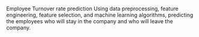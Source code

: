 Employee Turnover rate prediction
Using data preprocessing, feature engineering, feature selection, and machine learning algorithms, predicting the employees who will stay in the company and who will leave the company.

